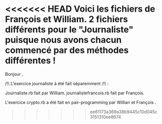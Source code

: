 <<<<<<< HEAD
Voici les fichiers de François et William.
2 fichiers différents pour le "Journaliste" puisque nous avons chacun commencé par des méthodes différentes !
=======
Bonjour , 

 /!\ L'exercice journaliste à été fait séparemment /!\ :

Journaliste.rb fait par William.
journalistefrancois.rb fait par François.

L'exercice crypto.rb a été fait en pair-programming par Willian et François .
>>>>>>> ee61173a369a38b9445c10d045c3151310ee8674
